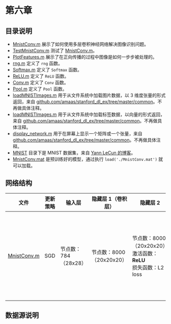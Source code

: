 # 第六章

## 目录说明

- [MnistConv.m](./MnistConv.m) 展示了如何使用多层卷积神经网络解决图像识别问题。
- [TestMnistConv.m](./TestMnistConv.m) 测试了 [MnistConv.m](./MnistConv.m)。
- [PlotFeatures.m](./PlotFeatures.m) 展示了在正向传播的过程中图像是如何一步步被处理的。
- [rng.m](./rng.m) 定义了 `rng` 函数。
- [Softmax.m](./Softmax.m) 定义了 `Softmax` 函数。
- [ReLU.m](./ReLU.m) 定义了 `ReLU` 函数。
- [Conv.m](./Conv.m) 定义了 `Conv` 函数。
- [Pool.m](./Pool.m) 定义了 `Pool` 函数。
- [loadMNISTImages.m](./loadMNISTImages.m) 用于从文件系统中加载图片数据，以 3 维度张量的形式返回，来自 [github.com/amaas/stanford_dl_ex/tree/master/common](https://github.com/amaas/stanford_dl_ex/tree/master/common)。不再做具体注释。
- [loadMNISTImages.m](./loadMNISTImages.m) 用于从文件系统中加载标签数据，以向量的形式返回，来自 [github.com/amaas/stanford_dl_ex/tree/master/common](https://github.com/amaas/stanford_dl_ex/tree/master/common)。不再做具体注释。
- [display_network.m](./display_network.m) 用于在屏幕上显示一个矩阵或一个张量，来自 [github.com/amaas/stanford_dl_ex/tree/master/common](https://github.com/amaas/stanford_dl_ex/tree/master/common)。不再做具体注释。
- [MNIST](./MNIST/) 目录下是 MNIST 数据集，来自 [Yann LeCun 的博客](http://yann.lecun.com/exdb/mnist/)。
- [MnistConv.mat](./MnistConv.mat) 是预训练好的模型，通过执行 `load('./MnistConv.mat')` 就可以加载。

## 网络结构

| 文件                         | 更新策略 | 输入层               | 隐藏层 1（卷积层）       | 隐藏层 2                                                              | 隐藏层 3（池化层）       | 隐藏层 4     | 隐藏层 5                                                 | 输出层                                                                    |
| ---------------------------- | -------- | -------------------- | ------------------------ | --------------------------------------------------------------------- | ------------------------ | ------------ | -------------------------------------------------------- | ------------------------------------------------------------------------- |
| [MnistConv.m](./MnistConv.m) | SGD      | 节点数：784（28x28） | 节点数：8000（20x20x20） | 节点数：8000（20x20x20）<br/>激活函数：**ReLU**<br/>损失函数：L2 loss | 节点数：2000（10x10x20） | 节点数：2000 | 节点数：100<br/>激活函数：**ReLU**<br/>损失函数：L2 loss | 节点数：10<br/>激活函数：**softmax**<br/>损失函数：**cross entropy loss** |

## 数据源说明
